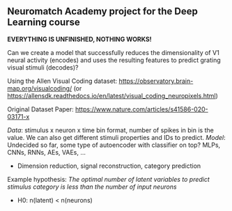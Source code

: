 ## Neuromatch Academy project for the Deep Learning course

**EVERYTHING IS UNFINISHED, NOTHING WORKS!**

Can we create a model that successfully reduces the dimensionality of V1 neural activity (encodes) and uses the resulting features to predict grating visual stimuli (decodes)?

Using the Allen Visual Coding dataset: https://observatory.brain-map.org/visualcoding/ (or https://allensdk.readthedocs.io/en/latest/visual_coding_neuropixels.html)

Original Dataset Paper:
https://www.nature.com/articles/s41586-020-03171-x


*Data*: stimulus x neuron x time bin format, number of spikes in bin is the value. We can also get different stimuli properties and IDs to predict. 
*Model*: Undecided so far, some type of autoencoder with classifier on top? MLPs, CNNs, RNNs, AEs, VAEs, ...
- Dimension reduction, signal reconstruction, category prediction

Example hypothesis:
*The optimal number of latent variables to predict stimulus category is less than the number of input neurons*
- H0: n(latent) < n(neurons)